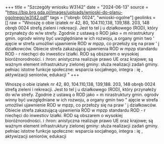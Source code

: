 +++
title = "Szczegóły wniosku W3142"
date = "2024-06-13"
source = "https://bip.brg.gda.pl/images/uploads/wnioski-do-planu-ogolnego/w3142.pdf"
tags = ["obręb: 0024", "wnioski-ogolne"]
geolinks = []
raw = "Wnoszę o obie iziatek nr 42, 80, 104.110,138, 139,188. 203, 148 obręb 0024 strefą zieleni i rekreacji. Jest to tel j u działkowego (ROD), który przynałeży do w/w strefy. Zgodnie z ustawą o ROD jako = m nirastruktury gmin. ogrodv winny być uwzględniane w ich rozwoju, a organy gmin two ' ajęcie w strefa umożliwi ujawnienie ROD w mpzp, co przełoży się na praw ' j działkowców. Obiecie strefa zakazującą ujawnienia RÓD w mpzp standardu ROD - r niechęci do inwesticv lziałki. ROD są obszarem o wysokiej bioróżnorodności. i :hron: anistyczna realizuje prawo UE oraz krajowe; są ważnym element infrastruktury zielonej gminy: służa realizacji zadań gminy. pełniac istotne funkcje społeczne: wsparcia socjałnego, integra : ię , aktywizacji seniorów, edukacji "
+++

Wnoszę o obie iziatek nr 42, 80, 104.110,138, 139,188. 203, 148 obręb 0024 strefą zieleni i
rekreacji. Jest to tel j u działkowego (ROD), który przynałeży do w/w strefy. Zgodnie
z ustawą o ROD jako = m nirastruktury gmin. ogrodv winny być uwzględniane w ich rozwoju,
a organy gmin two " ajęcie w strefa umożliwi ujawnienie ROD w mpzp, co
przełoży się na praw ' j działkowców. Obiecie strefa zakazującą ujawnienia RÓD w mpzp
standardu ROD - r niechęci do inwesticv lziałki. ROD są obszarem o wysokiej
bioróżnorodności. i :hron: anistyczna realizuje prawo UE oraz krajowe; są ważnym element
infrastruktury zielonej gminy: służa realizacji zadań gminy. pełniac istotne funkcje społeczne: wsparcia
socjałnego, integra : ię , aktywizacji seniorów, edukacji




